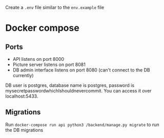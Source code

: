 Create a `.env` file similar to the `env.example` file

# Docker compose
## Ports
- API listens on port 8000
- Picture server listens on port 8081
- DB admin interface listens on port 8080 (can't connect to the DB currently)

DB user is postgres, database name is postgres, password is mysecretpasswordwhichIshouldnevercommit.
You can access it over localhost:5433.

## Migrations
Run `docker-compose run api python3 /backend/manage.py migrate` to run the DB migrations
